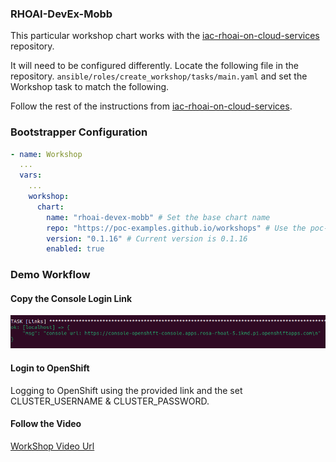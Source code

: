 ### RHOAI-DevEx-Mobb

This particular workshop chart works with the [iac-rhoai-on-cloud-services](https://github.com/cwooley-rh/iac-rhoai-on-cloud-services/blob/workshop_rhoai_devex/ansible/roles/create_workshop/tasks/main.yaml) repository.

It will need to be configured differently.  Locate the following file in the repository. `ansible/roles/create_workshop/tasks/main.yaml` and set the Workshop task to match the following.

Follow the rest of the instructions from [iac-rhoai-on-cloud-services](https://github.com/cwooley-rh/iac-rhoai-on-cloud-services/blob/workshop_rhoai_devex/ansible/roles/create_workshop/tasks/main.yaml).

### Bootstrapper Configuration

```yaml
- name: Workshop
  ...
  vars:
    ...
    workshop:
      chart:
        name: "rhoai-devex-mobb" # Set the base chart name
        repo: "https://poc-examples.github.io/workshops" # Use the poc-examples hosted workshop charts
        version: "0.1.16" # Current version is 0.1.16
        enabled: true
```

### Demo Workflow

#### Copy the Console Login Link

![Console Login Link](images/rhoai-devex-mobb/console-link.png "Console Login Link")

#### Login to OpenShift

Logging to OpenShift using the provided link and the set CLUSTER_USERNAME & CLUSTER_PASSWORD.

#### Follow the Video

[WorkShop Video Url](https://drive.google.com/file/d/1ZcXFgGMHzjSrecDw0aC-1IgDHdUWDors/view?usp=drive_link)